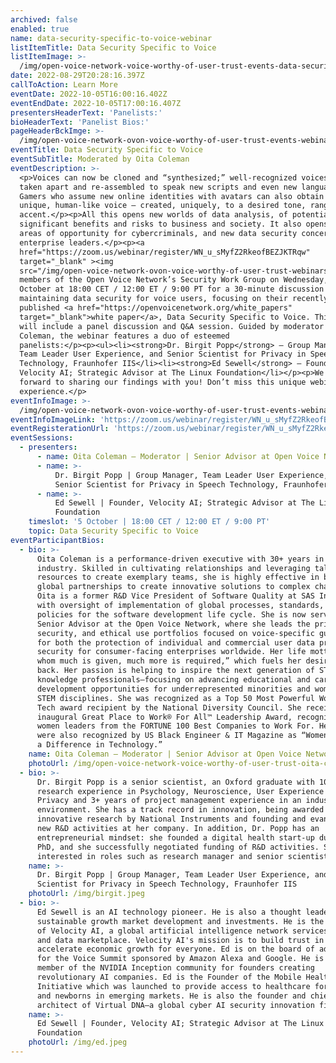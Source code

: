 ```yaml
---
archived: false
enabled: true
name: data-security-specific-to-voice-webinar
listItemTitle: Data Security Specific to Voice
listItemImage: >-
  /img/open-voice-network-voice-worthy-of-user-trust-events-data-security-specific-to-voice-webinar-thumbnail.png
date: 2022-08-29T20:28:16.397Z
callToAction: Learn More
eventDate: 2022-10-05T16:00:16.402Z
eventEndDate: 2022-10-05T17:00:16.407Z
presentersHeaderText: 'Panelists:'
bioHeaderText: 'Panelist Bios:'
pageHeaderBckImge: >-
  /img/open-voice-network-ovon-voice-worthy-of-user-trust-events-webinar-temporary-header.png
eventTitle: Data Security Specific to Voice
eventSubTitle: Moderated by Oita Coleman
eventDescription: >-
  <p>Voices can now be cloned and “synthesized;” well-recognized voices can be
  taken apart and re-assembled to speak new scripts and even new languages.
  Gamers who assume new online identities with avatars can also obtain a new,
  unique, human-like voice – created, uniquely, to a desired tone, range, and
  accent.</p><p>All this opens new worlds of data analysis, of potentially
  significant benefits and risks to business and society. It also opens new
  areas of opportunity for cybercriminals, and new data security concerns for
  enterprise leaders.</p><p><a
  href="https://zoom.us/webinar/register/WN_u_sMyfZ2RkeofBEZJKTRqw"
  target="_blank" ><img
  src="/img/open-voice-network-ovon-voice-worthy-of-user-trust-webinars-register-now-button-1.png"></a><p>Join
  members of the Open Voice Network’s Security Work Group on Wednesday, 5
  October at 18:00 CET / 12:00 ET / 9:00 PT for a 30-minute discussion on
  maintaining data security for voice users, focusing on their recently
  published <a href="https://openvoicenetwork.org/white_papers"
  target="_blank">white paper</a>, Data Security Specific to Voice. This webinar
  will include a panel discussion and Q&A session. Guided by moderator Oita
  Coleman, the webinar features a duo of esteemed
  panelists:</p><p><ul><li><strong>Dr. Birgit Popp</strong> – Group Manager,
  Team Leader User Experience, and Senior Scientist for Privacy in Speech
  Technology, Fraunhofer IIS</li><li><strong>Ed Sewell</strong> – Founder,
  Velocity AI; Strategic Advisor at The Linux Foundation</li></p><p>We look
  forward to sharing our findings with you! Don’t miss this unique webinar
  experience.</p>
eventInfoImage: >-
  /img/open-voice-network-ovon-voice-worthy-of-user-trust-events-webinar-data-security-specific-to-voice.png
eventInfoImageLink: 'https://zoom.us/webinar/register/WN_u_sMyfZ2RkeofBEZJKTRqw'
eventRegisterationUrl: 'https://zoom.us/webinar/register/WN_u_sMyfZ2RkeofBEZJKTRqw'
eventSessions:
  - presenters:
      - name: Oita Coleman – Moderator | Senior Advisor at Open Voice Network
      - name: >-
          Dr. Birgit Popp | Group Manager, Team Leader User Experience, and
          Senior Scientist for Privacy in Speech Technology, Fraunhofer IIS
      - name: >-
          Ed Sewell | Founder, Velocity AI; Strategic Advisor at The Linux
          Foundation
    timeslot: '5 October | 18:00 CET / 12:00 ET / 9:00 PT'
    topic: Data Security Specific to Voice
eventParticipantBios:
  - bio: >-
      Oita Coleman is a performance-driven executive with 30+ years in the tech
      industry. Skilled in cultivating relationships and leveraging talent and
      resources to create exemplary teams, she is highly effective in building
      global partnerships to create innovative solutions to complex challenges.
      Oita is a former R&D Vice President of Software Quality at SAS Institute,
      with oversight of implementation of global processes, standards, and
      policies for the software development life cycle. She is now serving as
      Senior Advisor at the Open Voice Network, where she leads the privacy,
      security, and ethical use portfolios focused on voice-specific guidance
      for both the protection of individual and commercial user data privacy and
      security for consumer-facing enterprises worldwide. Her life motto is “to
      whom much is given, much more is required,” which fuels her desire to give
      back. Her passion is helping to inspire the next generation of STEM
      knowledge professionals—focusing on advancing educational and career
      development opportunities for underrepresented minorities and women in
      STEM disciplines. She was recognized as a Top 50 Most Powerful Women in
      Tech award recipient by the National Diversity Council. She received the
      inaugural Great Place to Work® For All™ Leadership Award, recognizing
      women leaders from the FORTUNE 100 Best Companies to Work For. Her efforts
      were also recognized by US Black Engineer & IT Magazine as “Women Who Make
      a Difference in Technology.”
    name: Oita Coleman – Moderator | Senior Advisor at Open Voice Network
    photoUrl: /img/open-voice-network-voice-worthy-of-user-trust-oita-coleman.jpg
  - bio: >-
      Dr. Birgit Popp is a senior scientist, an Oxford graduate with 10+years of
      research experience in Psychology, Neuroscience, User Experience and
      Privacy and 3+ years of project management experience in an industry
      environment. She has a track record in innovation, being awarded for
      innovative research by National Instruments and founding and evangelizing
      new R&D activities at her company. In addition, Dr. Popp has an
      entrepreneurial mindset: she founded a digital health start-up during her
      PhD, and she successfully negotiated funding of R&D activities. She is
      interested in roles such as research manager and senior scientist.
    name: >-
      Dr. Birgit Popp | Group Manager, Team Leader User Experience, and Senior
      Scientist for Privacy in Speech Technology, Fraunhofer IIS
    photoUrl: /img/birgit.jpeg
  - bio: >-
      Ed Sewell is an AI technology pioneer. He is also a thought leader in
      sustainable growth market development and investments. He is the Founder
      of Velocity AI, a global artificial intelligence network services company
      and data marketplace. Velocity AI's mission is to build trust in AI to
      accelerate economic growth for everyone. Ed is on the board of advisors
      for the Voice Summit sponsored by Amazon Alexa and Google. He is also a
      member of the NVIDIA Inception community for founders creating
      revolutionary AI companies. Ed is the Founder of the Mobile Health ID
      Initiative which was launched to provide access to healthcare for mothers
      and newborns in emerging markets. He is also the founder and chief
      architect of Virtual DNA—a global cyber AI security innovation firm.
    name: >-
      Ed Sewell | Founder, Velocity AI; Strategic Advisor at The Linux
      Foundation
    photoUrl: /img/ed.jpeg
---
```


